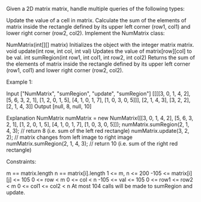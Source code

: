 Given a 2D matrix matrix, handle multiple queries of the following types:

Update the value of a cell in matrix.
Calculate the sum of the elements of matrix inside the rectangle defined by its upper left corner (row1, col1) and lower right corner (row2, col2).
Implement the NumMatrix class:

NumMatrix(int[][] matrix) Initializes the object with the integer matrix matrix.
void update(int row, int col, int val) Updates the value of matrix[row][col] to be val.
int sumRegion(int row1, int col1, int row2, int col2) Returns the sum of the elements of matrix inside the rectangle defined by its upper left corner (row1, col1) and lower right corner (row2, col2).
 

Example 1:


Input
["NumMatrix", "sumRegion", "update", "sumRegion"]
[[[[3, 0, 1, 4, 2], [5, 6, 3, 2, 1], [1, 2, 0, 1, 5], [4, 1, 0, 1, 7], [1, 0, 3, 0, 5]]], [2, 1, 4, 3], [3, 2, 2], [2, 1, 4, 3]]
Output
[null, 8, null, 10]

Explanation
NumMatrix numMatrix = new NumMatrix([[3, 0, 1, 4, 2], [5, 6, 3, 2, 1], [1, 2, 0, 1, 5], [4, 1, 0, 1, 7], [1, 0, 3, 0, 5]]);
numMatrix.sumRegion(2, 1, 4, 3); // return 8 (i.e. sum of the left red rectangle)
numMatrix.update(3, 2, 2);       // matrix changes from left image to right image
numMatrix.sumRegion(2, 1, 4, 3); // return 10 (i.e. sum of the right red rectangle)
 

Constraints:

m == matrix.length
n == matrix[i].length
1 <= m, n <= 200
-105 <= matrix[i][j] <= 105
0 <= row < m
0 <= col < n
-105 <= val <= 105
0 <= row1 <= row2 < m
0 <= col1 <= col2 < n
At most 104 calls will be made to sumRegion and update.

